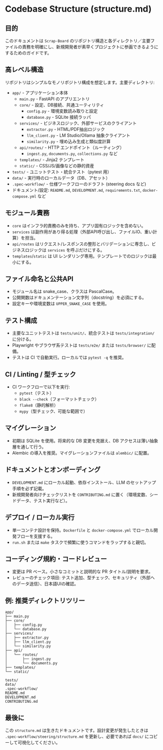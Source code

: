 # Codebase Structure (structure.md)

## 目的
このドキュメントは `Scrap-Board` のリポジトリ構造と各ディレクトリ／主要ファイルの責務を明確にし、新規開発者が素早くプロジェクトに参画できるようにするためのガイドです。

## 高レベル構造
リポジトリはシンプルなモノリポジトリ構成を想定します。主要ディレクトリ:

- `app/` - アプリケーション本体
  - `main.py` - FastAPI のアプリエントリ
  - `core/` - 設定、DB接続、共通ユーティリティ
    - `config.py` - 環境変数読み取りと設定
    - `database.py` - SQLite 接続ラッパ
  - `services/` - ビジネスロジック、外部サービスのクライアント
    - `extractor.py` - HTML/PDF抽出ロジック
    - `llm_client.py` - LM Studio/Ollama 抽象クライアント
    - `similarity.py` - 埋め込み生成と類似度計算
  - `api/routes/` - HTTP エンドポイント（ルーティング）
    - `ingest.py`, `documents.py`, `collections.py` など
  - `templates/` - Jinja2 テンプレート
  - `static/` - CSS/JS/画像などの静的資産
- `tests/` - ユニットテスト・統合テスト（pytest 用）
- `data/` - 実行時のローカルデータ（DB、アセット）
- `.spec-workflow/` - 仕様ワークフローのドラフト (steering docs など)
- ドキュメント/設定: `README.md`, `DEVELOPMENT.md`, `requirements.txt`, `docker-compose.yml` など

## モジュール責務
- `core` はインフラ的責務のみを持ち、アプリ固有ロジックを含めない。
- `services` は副作用があり得る処理（外部API呼び出し、ファイルIO、重い計算）を担当。
- `api/routes` はリクエスト/レスポンスの整形とバリデーションに専念し、ビジネスロジックは `services` を呼ぶだけにする。
- `templates`/`static` は UI レンダリング専用。テンプレートでのロジックは最小にする。

## ファイル命名と公共API
- モジュール名は snake_case、クラスは PascalCase。
- 公開関数はドキュメンテーション文字列（docstring）を必須にする。
- 設定キーや環境変数は `UPPER_SNAKE_CASE` を使用。

## テスト構成
- 主要なユニットテストは `tests/unit/`、統合テストは `tests/integration/` に分ける。
- Playwright やブラウザ系テストは `tests/e2e/` または `tests/browser/` に配備。
- テストは CI で自動実行。ローカルでは `pytest -q` を推奨。

## CI / Linting / 型チェック
- CI ワークフローで以下を実行:
  - `pytest`（テスト）
  - `black --check`（フォーマットチェック）
  - `flake8`（静的解析）
  - `mypy`（型チェック、可能な範囲で）

## マイグレーション
- 初期は SQLite を使用。将来的な DB 変更を見据え、DB アクセスは薄い抽象層を通して行う。
- Alembic の導入を推奨。マイグレーションファイルは `alembic/` に配置。

## ドキュメントとオンボーディング
- `DEVELOPMENT.md` にローカル起動、依存インストール、LLM のセットアップ手順を必ず記載。
- 新規開発者向けチェックリストを `CONTRIBUTING.md` に置く（環境変数、シードデータ、テスト実行など）。

## デプロイ / ローカル実行
- 単一コンテナ設計を保持。`Dockerfile` と `docker-compose.yml` でローカル開発フローを支援する。
- `run.sh` または `make` タスクで頻繁に使うコマンドをラップすると親切。

## コーディング規約・コードレビュー
- 変更は PR ベース。小さなコミットと説明的な PR タイトル/説明を要求。
- レビューのチェック項目: テスト追加、型チェック、セキュリティ（外部へのデータ送信）、日本語UIの確認。

## 例: 推奨ディレクトリツリー
```
app/
├── main.py
├── core/
│   ├── config.py
│   └── database.py
├── services/
│   ├── extractor.py
│   ├── llm_client.py
│   └── similarity.py
├── api/
│   └── routes/
│       ├── ingest.py
│       └── documents.py
├── templates/
└── static/

tests/
data/
.spec-workflow/
README.md
DEVELOPMENT.md
CONTRIBUTING.md
```

## 最後に
この `structure.md` は生きたドキュメントです。設計変更が発生したときは `.spec-workflow/steering/structure.md` を更新し、必要であれば `docs/` にコピーして可視化してください。
